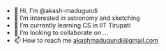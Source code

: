 - 👋 Hi, I’m @akash-madugundi
- 👀 I’m interested in astronomy and sketching
- 🌱 I’m currently learning CS in IIT Tirupati
- 💞️ I’m looking to collaborate on ...
- 📫 How to reach me akashmadugundi@gmail.com

<!---
akash-madugundi/akash-madugundi is a ✨ special ✨ repository because its `README.md` (this file) appears on your GitHub profile.
You can click the Preview link to take a look at your changes.
--->
